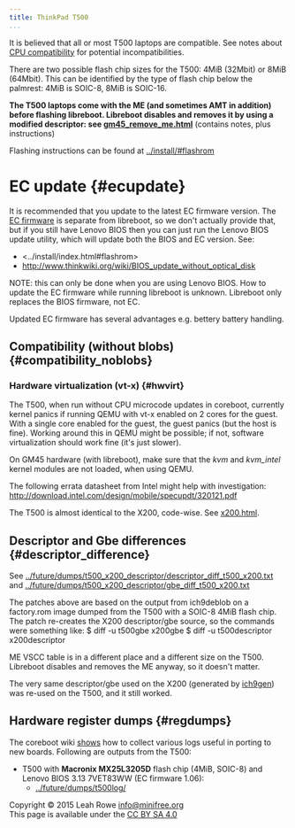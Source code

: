 ```yaml
---
title: ThinkPad T500 
...
```


It is believed that all or most T500 laptops are compatible. See notes
about [CPU
compatibility](../install/t500_external.html#cpu_compatibility) for
potential incompatibilities.

There are two possible flash chip sizes for the T500: 4MiB (32Mbit) or
8MiB (64Mbit). This can be identified by the type of flash chip below
the palmrest: 4MiB is SOIC-8, 8MiB is SOIC-16.

**The T500 laptops come with the ME (and sometimes AMT in addition)
before flashing libreboot. Libreboot disables and removes it by using a
modified descriptor: see [gm45\_remove\_me.html](gm45_remove_me.html)**
(contains notes, plus instructions)

Flashing instructions can be found at
[../install/\#flashrom](../install/#flashrom)

EC update {#ecupdate}
=========

It is recommended that you update to the latest EC firmware version. The
[EC firmware](../../faq/#firmware-ec) is separate from
libreboot, so we don't actually provide that, but if you still have
Lenovo BIOS then you can just run the Lenovo BIOS update utility, which
will update both the BIOS and EC version. See:

-   <../install/index.html#flashrom>
-   <http://www.thinkwiki.org/wiki/BIOS_update_without_optical_disk>

NOTE: this can only be done when you are using Lenovo BIOS. How to
update the EC firmware while running libreboot is unknown. Libreboot
only replaces the BIOS firmware, not EC.

Updated EC firmware has several advantages e.g. bettery battery
handling.

Compatibility (without blobs) {#compatibility_noblobs}
-----------------------------

### Hardware virtualization (vt-x) {#hwvirt}

The T500, when run without CPU microcode updates in coreboot, currently
kernel panics if running QEMU with vt-x enabled on 2 cores for the
guest. With a single core enabled for the guest, the guest panics (but
the host is fine). Working around this in QEMU might be possible; if
not, software virtualization should work fine (it's just slower).

On GM45 hardware (with libreboot), make sure that the *kvm* and
*kvm\_intel* kernel modules are not loaded, when using QEMU.

The following errata datasheet from Intel might help with investigation:
<http://download.intel.com/design/mobile/specupdt/320121.pdf>

The T500 is almost identical to the X200, code-wise. See
[x200.html](x200.html).

Descriptor and Gbe differences {#descriptor_difference}
------------------------------

See
[../future/dumps/t500\_x200\_descriptor/descriptor\_diff\_t500\_x200.txt](../future/dumps/t500_x200_descriptor/descriptor_diff_t500_x200.txt)
and
[../future/dumps/t500\_x200\_descriptor/gbe\_diff\_t500\_x200.txt](../future/dumps/t500_x200_descriptor/gbe_diff_t500_x200.txt)

The patches above are based on the output from ich9deblob on a
factory.rom image dumped from the T500 with a SOIC-8 4MiB flash chip.
The patch re-creates the X200 descriptor/gbe source, so the commands
were something like:
    $ diff -u t500gbe x200gbe
    $ diff -u t500descriptor x200descriptor

ME VSCC table is in a different place and a different size on the T500.
Libreboot disables and removes the ME anyway, so it doesn't matter.

The very same descriptor/gbe used on the X200 (generated by
[ich9gen](gm45_remove_me.html#ich9gen)) was re-used on the T500, and it
still worked.

Hardware register dumps {#regdumps}
-----------------------

The coreboot wiki
[shows](http://www.coreboot.org/Motherboard_Porting_Guide) how to
collect various logs useful in porting to new boards. Following are
outputs from the T500:

-   T500 with **Macronix MX25L3205D** flash chip (4MiB, SOIC-8) and
    Lenovo BIOS 3.13 7VET83WW (EC firmware 1.06):
    -   [../future/dumps/t500log/](../future/dumps/t500log/)

Copyright © 2015 Leah Rowe <info@minifree.org>\
This page is available under the [CC BY SA 4.0](../cc-by-sa-4.0.txt)
